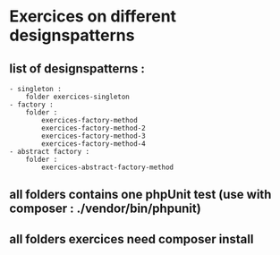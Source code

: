 # Exercices on different designspatterns


## list of designspatterns : 

    - singleton :
        folder exercices-singleton
    - factory : 
        folder : 
            exercices-factory-method
            exercices-factory-method-2
            exercices-factory-method-3
            exercices-factory-method-4
    - abstract factory : 
        folder : 
            exercices-abstract-factory-method

## all folders contains one phpUnit test (use with composer : ./vendor/bin/phpunit)
## all folders exercices need composer install
